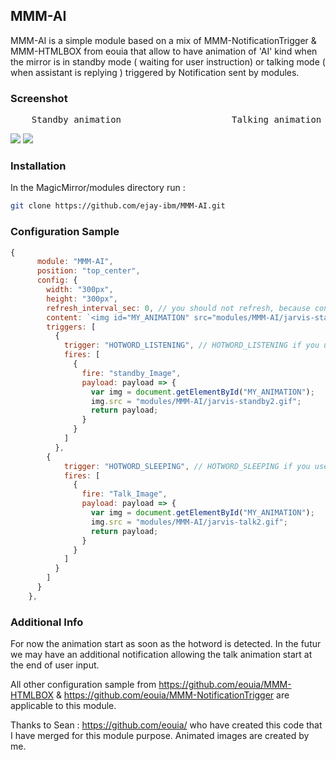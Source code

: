 ## MMM-AI
MMM-AI is a simple module based on a mix of MMM-NotificationTrigger & MMM-HTMLBOX from eouia that allow to have animation of 'AI' kind when the mirror is in standby mode  ( waiting for user instruction) or talking mode ( when assistant is replying ) triggered by Notification sent by modules. 

### Screenshot
<pre>
    Standby animation                     Talking animation
</pre>
![](https://github.com/ejay-ibm/MMM-AI/blob/master/jarvis-standby2.gif) ![](https://github.com/ejay-ibm/MMM-AI/blob/master/jarvis-talk2.gif)





### Installation

In the MagicMirror/modules directory run : 
```sh
git clone https://github.com/ejay-ibm/MMM-AI.git
```

### Configuration Sample
```javascript
{
      module: "MMM-AI",
      position: "top_center",
      config: {
        width: "300px",
        height: "300px",
        refresh_interval_sec: 0, // you should not refresh, because content will be back to default value.
        content: `<img id="MY_ANIMATION" src="modules/MMM-AI/jarvis-standby2.gif"/>`,
        triggers: [
          {
            trigger: "HOTWORD_LISTENING", // HOTWORD_LISTENING if you use MMM-HOTWORD  or HOTWORD_RESUME if you use MMM-AssistantMk2
            fires: [
              {
                fire: "standby_Image",
                payload: payload => {
                  var img = document.getElementById("MY_ANIMATION");
                  img.src = "modules/MMM-AI/jarvis-standby2.gif";
                  return payload;
                }
              }
            ]
          },
		{
            trigger: "HOTWORD_SLEEPING", // HOTWORD_SLEEPING if you use MMM-HOTWORD  or HOTWORD_PAUSE if you use MMM-AssistantMk2
            fires: [
              {
                fire: "Talk_Image",
                payload: payload => {
                  var img = document.getElementById("MY_ANIMATION");
                  img.src = "modules/MMM-AI/jarvis-talk2.gif";
                  return payload;
                }
              }
            ]
          }
        ]
      }
    },

```



### Additional Info 

For now the animation start as soon as the hotword is detected. In the futur we may have an additional notification allowing the talk animation start at the end of user input. 

All other configuration sample from https://github.com/eouia/MMM-HTMLBOX & https://github.com/eouia/MMM-NotificationTrigger are applicable to this module.

Thanks to Sean : https://github.com/eouia/  who have created this code that I have merged for this module purpose.
Animated images are created by me. 

